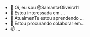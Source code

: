 - 👋 Oi, eu sou @SamantaOliveira11
- 👀 Estou interessada em ...
- 🌱 AtualmenTe estou aprendendo ...
- 💞️ Estou procurando colaborar em...
- 📫  ...

<!---
SamantaOliveira11/SamantaOliveira11 is a ✨ special ✨ repository because its `README.md` (this file) appears on your GitHub profile.
You can click the Preview link to take a look at your changes.
--->
